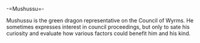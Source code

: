 -=Mushussu=-

Mushussu is the green dragon representative on the Council of Wyrms. He sometimes expresses interest in council proceedings, but only to sate his curiosity and evaluate how various factors could benefit him and his kind.
